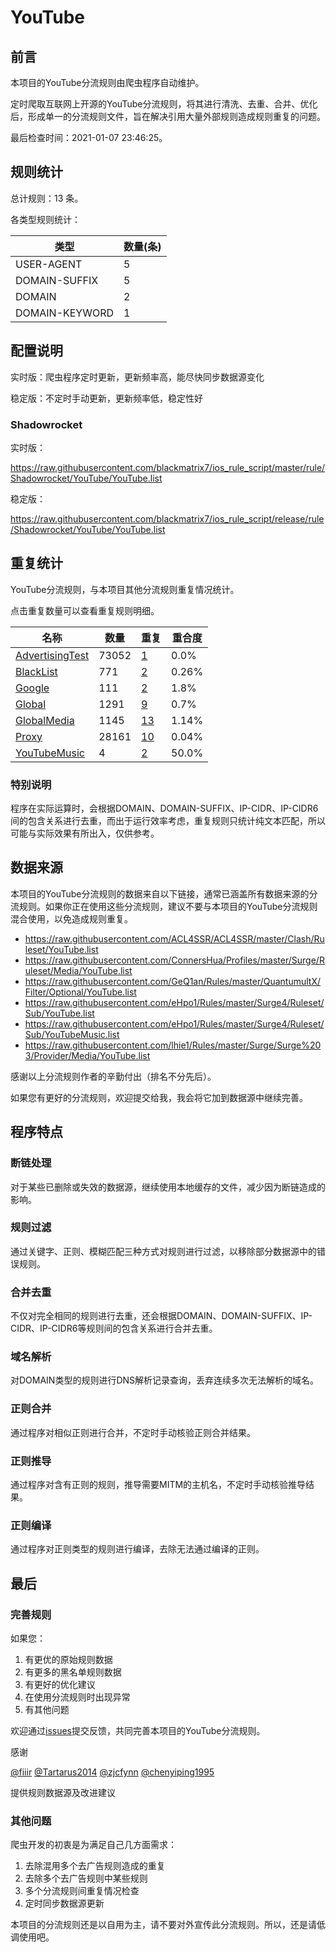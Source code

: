 # YouTube

## 前言

本项目的YouTube分流规则由爬虫程序自动维护。

定时爬取互联网上开源的YouTube分流规则，将其进行清洗、去重、合并、优化后，形成单一的分流规则文件，旨在解决引用大量外部规则造成规则重复的问题。



最后检查时间：2021-01-07 23:46:25。

## 规则统计

总计规则：13 条。

各类型规则统计：

| 类型 | 数量(条) |
| ---- | ---- |
| USER-AGENT | 5 |
| DOMAIN-SUFFIX | 5 |
| DOMAIN | 2 |
| DOMAIN-KEYWORD | 1 |
## 配置说明

实时版：爬虫程序定时更新，更新频率高，能尽快同步数据源变化

稳定版：不定时手动更新，更新频率低，稳定性好

### Shadowrocket 
实时版：

https://raw.githubusercontent.com/blackmatrix7/ios_rule_script/master/rule/Shadowrocket/YouTube/YouTube.list

稳定版：

https://raw.githubusercontent.com/blackmatrix7/ios_rule_script/release/rule/Shadowrocket/YouTube/YouTube.list

## 重复统计

YouTube分流规则，与本项目其他分流规则重复情况统计。

点击重复数量可以查看重复规则明细。

| 名称 | 数量 | 重复 | 重合度 |
| ---- | ---- | ---- | ------ |
|  [AdvertisingTest](https://github.com/blackmatrix7/ios_rule_script/tree/master/rule/Shadowrocket/AdvertisingTest)    | 73052   | [1](https://raw.githubusercontent.com/blackmatrix7/ios_rule_script/master/rule/Shadowrocket/YouTube/YouTube_Repeat.list)   |   0.0% |
|  [BlackList](https://github.com/blackmatrix7/ios_rule_script/tree/master/rule/Shadowrocket/BlackList)    | 771   | [2](https://raw.githubusercontent.com/blackmatrix7/ios_rule_script/master/rule/Shadowrocket/YouTube/YouTube_Repeat.list)   |   0.26% |
|  [Google](https://github.com/blackmatrix7/ios_rule_script/tree/master/rule/Shadowrocket/Google)    | 111   | [2](https://raw.githubusercontent.com/blackmatrix7/ios_rule_script/master/rule/Shadowrocket/YouTube/YouTube_Repeat.list)   |   1.8% |
|  [Global](https://github.com/blackmatrix7/ios_rule_script/tree/master/rule/Shadowrocket/Global)    | 1291   | [9](https://raw.githubusercontent.com/blackmatrix7/ios_rule_script/master/rule/Shadowrocket/YouTube/YouTube_Repeat.list)   |   0.7% |
|  [GlobalMedia](https://github.com/blackmatrix7/ios_rule_script/tree/master/rule/Shadowrocket/GlobalMedia)    | 1145   | [13](https://raw.githubusercontent.com/blackmatrix7/ios_rule_script/master/rule/Shadowrocket/YouTube/YouTube_Repeat.list)   |   1.14% |
|  [Proxy](https://github.com/blackmatrix7/ios_rule_script/tree/master/rule/Shadowrocket/Proxy)    | 28161   | [10](https://raw.githubusercontent.com/blackmatrix7/ios_rule_script/master/rule/Shadowrocket/YouTube/YouTube_Repeat.list)   |   0.04% |
|  [YouTubeMusic](https://github.com/blackmatrix7/ios_rule_script/tree/master/rule/Shadowrocket/YouTubeMusic)    | 4   | [2](https://raw.githubusercontent.com/blackmatrix7/ios_rule_script/master/rule/Shadowrocket/YouTube/YouTube_Repeat.list)   |   50.0% |
### 特别说明
程序在实际运算时，会根据DOMAIN、DOMAIN-SUFFIX、IP-CIDR、IP-CIDR6间的包含关系进行去重，而出于运行效率考虑，重复规则只统计纯文本匹配，所以可能与实际效果有所出入，仅供参考。

## 数据来源

本项目的YouTube分流规则的数据来自以下链接，通常已涵盖所有数据来源的分流规则。如果你正在使用这些分流规则，建议不要与本项目的YouTube分流规则混合使用，以免造成规则重复。

- https://raw.githubusercontent.com/ACL4SSR/ACL4SSR/master/Clash/Ruleset/YouTube.list
- https://raw.githubusercontent.com/ConnersHua/Profiles/master/Surge/Ruleset/Media/YouTube.list
- https://raw.githubusercontent.com/GeQ1an/Rules/master/QuantumultX/Filter/Optional/YouTube.list
- https://raw.githubusercontent.com/eHpo1/Rules/master/Surge4/Ruleset/Sub/YouTube.list
- https://raw.githubusercontent.com/eHpo1/Rules/master/Surge4/Ruleset/Sub/YouTubeMusic.list
- https://raw.githubusercontent.com/lhie1/Rules/master/Surge/Surge%203/Provider/Media/YouTube.list


感谢以上分流规则作者的辛勤付出（排名不分先后）。

如果您有更好的分流规则，欢迎提交给我，我会将它加到数据源中继续完善。

## 程序特点

### 断链处理

对于某些已删除或失效的数据源，继续使用本地缓存的文件，减少因为断链造成的影响。

### 规则过滤

通过关键字、正则、模糊匹配三种方式对规则进行过滤，以移除部分数据源中的错误规则。

### 合并去重

不仅对完全相同的规则进行去重，还会根据DOMAIN、DOMAIN-SUFFIX、IP-CIDR、IP-CIDR6等规则间的包含关系进行合并去重。

### 域名解析

对DOMAIN类型的规则进行DNS解析记录查询，丢弃连续多次无法解析的域名。

### 正则合并

通过程序对相似正则进行合并，不定时手动核验正则合并结果。

### 正则推导

通过程序对含有正则的规则，推导需要MITM的主机名，不定时手动核验推导结果。

### 正则编译

通过程序对正则类型的规则进行编译，去除无法通过编译的正则。

## 最后

### 完善规则

如果您：

1. 有更优的原始规则数据
2. 有更多的黑名单规则数据
3. 有更好的优化建议
4. 在使用分流规则时出现异常
5. 有其他问题

欢迎通过[issues](https://github.com/blackmatrix7/ios_rule_script/issues/new)提交反馈，共同完善本项目的YouTube分流规则。

感谢

[@fiiir](https://github.com/fiiir) [@Tartarus2014](https://github.com/Tartarus2014) [@zjcfynn](https://github.com/zjcfynn) [@chenyiping1995](https://github.com/chenyiping1995) 

提供规则数据源及改进建议

### 其他问题

爬虫开发的初衷是为满足自己几方面需求：

1. 去除混用多个去广告规则造成的重复
2. 去除多个去广告规则中某些规则
3. 多个分流规则间重复情况检查
4. 定时同步数据源更新

本项目的分流规则还是以自用为主，请不要对外宣传此分流规则。所以，还是请低调使用吧。